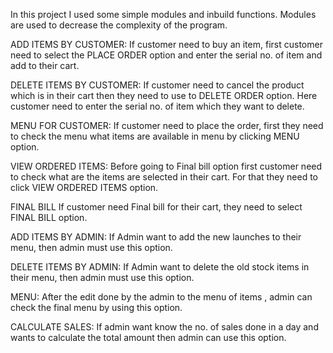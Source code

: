 In this project I used some simple modules and inbuild functions. Modules are used to decrease the complexity of the program.

ADD ITEMS BY CUSTOMER:
If customer need to buy an item, first customer need to select the PLACE ORDER option and enter the serial no. of item and add to their cart.

DELETE ITEMS BY CUSTOMER:
If customer need to cancel the product which is in their cart then they need to use to DELETE ORDER option. Here customer need to enter the serial no. of item which they want to delete.

MENU FOR CUSTOMER:
If customer need to place the order, first they need to check the menu what items are available in menu by clicking MENU option.

VIEW ORDERED ITEMS:
Before going to Final bill option first customer need to check what are the items are selected in their cart. For that they need to click VIEW ORDERED ITEMS option.

FINAL BILL
If customer need Final bill for their cart, they need to select FINAL BILL option.

ADD ITEMS BY ADMIN:
If Admin want to add the new launches to their menu, then admin must use this option.

DELETE ITEMS BY ADMIN:
If Admin want to delete the old stock items in their menu, then admin must use this option.

MENU:
After the edit done by the admin to the menu of items , admin can check the final menu by using this option.

CALCULATE SALES:
If admin want know the no. of sales done in a day and wants to calculate the total amount then admin can use this option.


